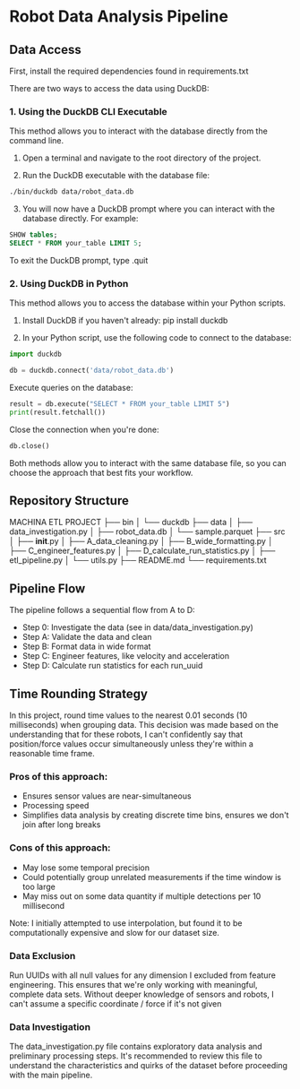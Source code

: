 # Robot Data Analysis Pipeline

## Data Access

First, install the required dependencies found in requirements.txt

There are two ways to access the data using DuckDB:

### 1. Using the DuckDB CLI Executable

This method allows you to interact with the database directly from the command line.

1. Open a terminal and navigate to the root directory of the project.

2. Run the DuckDB executable with the database file:
```bash
./bin/duckdb data/robot_data.db
```
3. You will now have a DuckDB prompt where you can interact with the database directly. For example:
```sql
SHOW tables;
SELECT * FROM your_table LIMIT 5;
```

To exit the DuckDB prompt, type .quit

### 2. Using DuckDB in Python
This method allows you to access the database within your Python scripts.

1. Install DuckDB if you haven't already:
pip install duckdb

2. In your Python script, use the following code to connect to the database:
```python
import duckdb

db = duckdb.connect('data/robot_data.db')
```
Execute queries on the database:
```python
result = db.execute("SELECT * FROM your_table LIMIT 5")
print(result.fetchall())
```
Close the connection when you're done:
```python
db.close()
```

Both methods allow you to interact with the same database file, so you can choose the approach that best fits your workflow.
## Repository Structure
MACHINA ETL PROJECT
├── bin
│   └── duckdb
├── data
│   ├── data_investigation.py
│   ├── robot_data.db
│   └── sample.parquet
├── src
│   ├── __init__.py
│   ├── A_data_cleaning.py
│   ├── B_wide_formatting.py
│   ├── C_engineer_features.py
│   ├── D_calculate_run_statistics.py
│   ├── etl_pipeline.py
│   └── utils.py
├── README.md
└── requirements.txt
## Pipeline Flow
The pipeline follows a sequential flow from A to D:

- Step 0: Investigate the data (see in data/data_investigation.py)
- Step A: Validate the data and clean
- Step B: Format data in wide format
- Step C: Engineer features, like velocity and acceleration
- Step D: Calculate run statistics for each run_uuid

## Time Rounding Strategy
In this project, round time values to the nearest 0.01 seconds (10 milliseconds) when grouping data. This decision was made based on the understanding that for these robots, I can't confidently say that position/force values occur simultaneously unless they're within a reasonable time frame.

### Pros of this approach:
- Ensures sensor values are near-simultaneous
- Processing speed
- Simplifies data analysis by creating discrete time bins, ensures we don't join after long breaks

### Cons of this approach:
- May lose some temporal precision
- Could potentially group unrelated measurements if the time window is too large
- May miss out on some data quantity if multiple detections per 10 millisecond

Note: I initially attempted to use interpolation, but found it to be computationally expensive and slow for our dataset size.

### Data Exclusion
Run UUIDs with all null values for any dimension I excluded from feature engineering. This ensures that we're only working with meaningful, complete data sets. Without deeper knowledge of sensors and robots, I can't assume a specific coordinate / force if it's not given

### Data Investigation
The data_investigation.py file contains exploratory data analysis and preliminary processing steps. It's recommended to review this file to understand the characteristics and quirks of the dataset before proceeding with the main pipeline.
